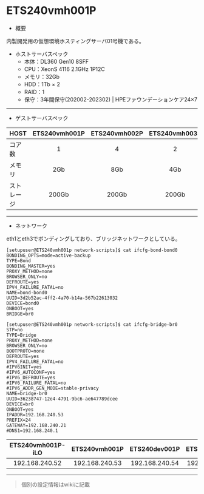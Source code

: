 # ETS240vmh001P
- 概要

内製開発用の仮想環境ホスティングサーバ01号機である。

- ホストサーバスペック
  - 本体：DL360 Gen10 8SFF
  - CPU：XeonS 4116 2.1GHz 1P12C
  - メモリ：32Gb
  - HDD：1Tb × 2
  - RAID：1
  - 保守：3年間保守(202002-202302) | HPEファウンデーションケア24×7
***

- ゲストサーバスペック

| HOST | ETS240vmh001P | ETS240vmh002P | ETS240vmh003P | ETS240vmh004P |
| ------ | :------: | :------: | :------: | :------: |
| コア数 | 1 | 4 | 2 | 2 |
| メモリ | 2Gb | 8Gb | 4Gb | 2Gb |
| ストレージ | 200Gb | 200Gb | 200Gb | 100Gb |

***

- ネットワーク

eth1とeth3でボンディングしており、ブリッジネットワークとしている。
```
[setupuser@ETS240vmh001p network-scripts]$ cat ifcfg-bond-bond0
BONDING_OPTS=mode=active-backup
TYPE=Bond
BONDING_MASTER=yes
PROXY_METHOD=none
BROWSER_ONLY=no
DEFROUTE=yes
IPV4_FAILURE_FATAL=no
NAME=bond-bond0
UUID=3d2b52ac-4ff2-4a70-b14a-567b22613032
DEVICE=bond0
ONBOOT=yes
BRIDGE=br0
```
```
[setupuser@ETS240vmh001p network-scripts]$ cat ifcfg-bridge-br0
STP=no
TYPE=Bridge
PROXY_METHOD=none
BROWSER_ONLY=no
BOOTPROTO=none
DEFROUTE=yes
IPV4_FAILURE_FATAL=no
#IPV6INIT=yes
#IPV6_AUTOCONF=yes
#IPV6_DEFROUTE=yes
#IPV6_FAILURE_FATAL=no
#IPV6_ADDR_GEN_MODE=stable-privacy
NAME=bridge-br0
UUID=36238747-12e4-4791-9bc6-ae647789dcee
DEVICE=br0
ONBOOT=yes
IPADDR=192.168.240.53
PREFIX=24
GATEWAY=192.168.240.21
#DNS1=192.168.240.1
```

| ETS240vmh001P-iLO | ETS240vmh001P | ETS240dev001P | ETS240dev002P | ETS240dev003P | ETS240dev004P |
| :------: | :------: | :------: | :------: | :------: | :------: |
| 192.168.240.52 | 192.168.240.53 | 192.168.240.54 | 192.168.240.55 | 192.168.240.56 | 192.168.240.57 |
***
>個別の設定情報はwikiに記載
